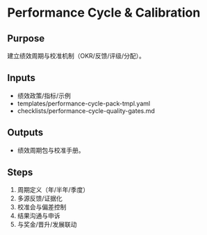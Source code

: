# Performance Cycle & Calibration

## Purpose

建立绩效周期与校准机制（OKR/反馈/评级/分配）。

## Inputs

- 绩效政策/指标/示例
- templates/performance-cycle-pack-tmpl.yaml
- checklists/performance-cycle-quality-gates.md

## Outputs

- 绩效周期包与校准手册。

## Steps

1. 周期定义（年/半年/季度）
2. 多源反馈/证据化
3. 校准会与偏差控制
4. 结果沟通与申诉
5. 与奖金/晋升/发展联动
